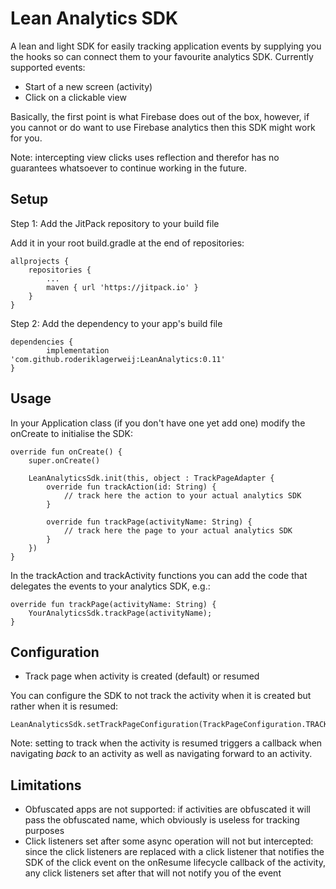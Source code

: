 # Lean Analytics SDK

A lean and light SDK for easily tracking application events by supplying 
you the hooks so can connect them to your favourite analytics SDK. 
Currently supported events:
* Start of a new screen (activity)
* Click on a clickable view

Basically, the first point is what Firebase does out of the box, however, 
if you cannot or do want to use Firebase analytics then this SDK might 
work for you.

Note: intercepting view clicks uses reflection and therefor has no
guarantees whatsoever to continue working in the future. 

## Setup

Step 1: Add the JitPack repository to your build file

Add it in your root build.gradle at the end of repositories:

	allprojects {
		repositories {
			...
			maven { url 'https://jitpack.io' }
		}
	}

Step 2: Add the dependency to your app's build file

	dependencies {
	        implementation 'com.github.roderiklagerweij:LeanAnalytics:0.11'
	}
	

## Usage

In your Application class (if you don't have one yet add one) modify the 
onCreate to initialise the SDK:

    override fun onCreate() {
        super.onCreate()

        LeanAnalyticsSdk.init(this, object : TrackPageAdapter {
            override fun trackAction(id: String) {
                // track here the action to your actual analytics SDK
            }

            override fun trackPage(activityName: String) {
                // track here the page to your actual analytics SDK
            }
        })
    }

In the trackAction and trackActivity functions you can add the code that 
delegates the events to your analytics SDK, e.g.:

    override fun trackPage(activityName: String) {
        YourAnalyticsSdk.trackPage(activityName);
    }

## Configuration

* Track page when activity is created (default) or resumed

You can configure the SDK to not track the activity when it is created but
rather when it is resumed:

    LeanAnalyticsSdk.setTrackPageConfiguration(TrackPageConfiguration.TRACK_ONRESUME)
    
Note: setting to track when the activity is resumed triggers a callback when
navigating *back* to an activity as well as navigating forward to an activity.

## Limitations

* Obfuscated apps are not supported: if activities are obfuscated it will 
pass the obfuscated name, which obviously is useless for tracking purposes
* Click listeners set after some async operation will not but intercepted:
since the click listeners are replaced with a click listener that notifies 
the SDK of the click event on the onResume lifecycle callback of the activity,
any click listeners set after that will not notify you of the event